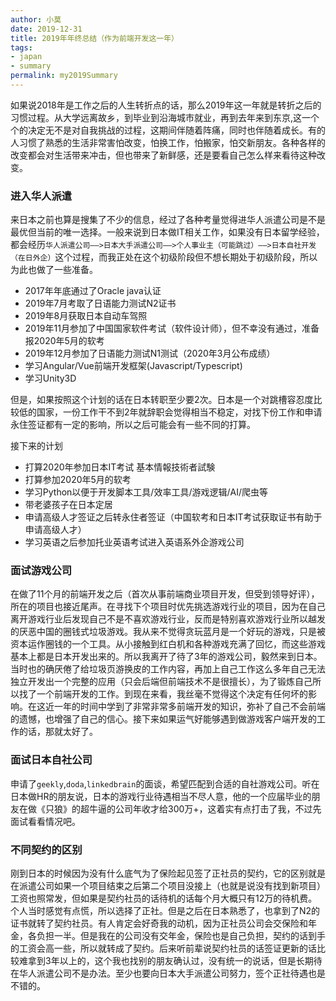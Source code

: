 ```yaml
---
author: 小莫
date: 2019-12-31
title: 2019年年终总结（作为前端开发这一年）
tags:
- japan
- summary
permalink: my2019Summary
---
```

如果说2018年是工作之后的人生转折点的话，那么2019年这一年就是转折之后的习惯过程。从大学远离故乡，到毕业到沿海城市就业，再到去年来到东京,这一个个的决定无不是对自我挑战的过程，这期间伴随着阵痛，同时也伴随着成长。有的人习惯了熟悉的生活非常害怕改变，怕换工作，怕搬家，怕交新朋友。各种各样的改变都会对生活带来冲击，但也带来了新鲜感，还是要看自己怎么样来看待这种改变。
<!-- more -->

### 进入华人派遣
来日本之前也算是搜集了不少的信息，经过了各种考量觉得进华人派遣公司是不是最优但当前的唯一选择。一般来说到日本做IT相关工作，如果没有日本留学经验，都会经历`华人派遣公司——>日本大手派遣公司——>个人事业主（可能跳过）——>日本自社开发（在日外企）`这个过程，而我正处在这个初级阶段但不想长期处于初级阶段，所以为此也做了一些准备。
- 2017年年底通过了Oracle java认证
- 2019年7月考取了日语能力测试N2证书
- 2019年8月获取日本自动车驾照
- 2019年11月参加了中国国家软件考试（软件设计师），但不幸没有通过，准备报2020年5月的软考
- 2019年12月参加了日语能力测试N1测试（2020年3月公布成绩）
- 学习Angular/Vue前端开发框架(Javascript/Typescript)
- 学习Unity3D

但是，如果按照这个计划的话在日本转职至少要2次。日本是一个对跳槽容忍度比较低的国家，一份工作干不到2年就辞职会觉得相当不稳定，对找下份工作和申请永住签证都有一定的影响，所以之后可能会有一些不同的打算。

接下来的计划
- 打算2020年参加日本IT考试 基本情報技術者試験
- 打算参加2020年5月的软考
- 学习Python以便于开发脚本工具/效率工具/游戏逻辑/AI/爬虫等
- 带老婆孩子在日本定居
- 申请高级人才签证之后转永住者签证（中国软考和日本IT考试获取证书有助于申请高级人才）
- 学习英语之后参加托业英语考试进入英语系外企游戏公司

### 面试游戏公司
在做了11个月的前端开发之后（首次从事前端商业项目开发，但受到领导好评），所在的项目也接近尾声。在寻找下个项目时优先挑选游戏行业的项目，因为在自己离开游戏行业后发现自己不是不喜欢游戏行业，反而是特别喜欢游戏行业所以越发的厌恶中国的圈钱式垃圾游戏。我从来不觉得贪玩蓝月是一个好玩的游戏，只是被资本运作圈钱的一个工具。从小接触到红白机和各种游戏充满了回忆，而这些游戏基本上都是日本开发出来的。所以我离开了待了3年的游戏公司，毅然来到日本。当时也的确厌倦了给垃圾页游换皮的工作内容，再加上自己工作这么多年自己无法独立开发出一个完整的应用（只会后端但前端技术不是很擅长），为了锻炼自己所以找了一个前端开发的工作。到现在来看，我丝毫不觉得这个决定有任何坏的影响。在这近一年的时间中学到了非常非常多前端开发的知识，弥补了自己不会前端的遗憾，也增强了自己的信心。接下来如果运气好能够遇到做游戏客户端开发的工作的话，那就太好了。

### 面试日本自社公司
申请了`geekly`,`doda`,`linkedbrain`的面谈，希望匹配到合适的自社游戏公司。听在日本做HR的朋友说，日本的游戏行业待遇相当不尽人意，他的一个应届毕业的朋友在做《只狼》的超牛逼的公司年收才给300万+，这着实有点打击了我，不过先面试看看情况吧。

### 不同契约的区别
刚到日本的时候因为没有什么底气为了保险起见签了正社员的契约，它的区别就是在派遣公司如果一个项目结束之后第二个项目没接上（也就是说没有找到新项目）工资也照常发，但如果是契约社员的话待机的话每个月大概只有12万的待机费。个人当时感觉有点慌，所以选择了正社。但是之后在日本熟悉了，也拿到了N2的证书就转了契约社员。有人肯定会好奇我的动机，因为正社员公司会交保险和年金，各负担一半。但是我在的公司没有交年金，保险也是自己负担，契约的话到手的工资会高一些，所以就转成了契约。后来听前辈说契约社员的话签证更新的话比较难拿到3年以上的，这个我也找别的朋友确认过，没有统一的说话，但是长期待在华人派遣公司不是办法。至少也要向日本大手派遣公司努力，签个正社待遇也是不错的。
